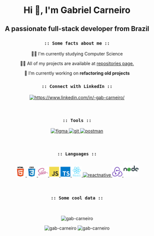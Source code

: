 <h1 align="center" >Hi 👋, I'm Gabriel Carneiro</h1>

<h2 align='center' >A passionate full-stack developer from Brazil</h2>

<h3 align='center'>
    <code>:: Some facts about me ::</code>
</h3>

<p align='center'>
        <p align='center'>
        👨‍🎓 I'm currently studying Computer Science<br/>
        </p>
        <p align='center' >
        👨‍💻 All of my projects are available at <a href='https://github.com/gab-carneiro?tab=repositories' target="_blank" rel="noreferrer">repositories page.</a><br/>
        </p>
        <p align='center' >
        🔭 I’m currently working on <b>refactoring old projects</b><br/>
        </p>
</p>

<h3 align='center'>
    <code>:: Connect with LinkedIn ::</code>
</h3>

<p align="center">
    <a href="https://www.linkedin.com/in/-gab-carneiro/" target="blank">
        <img align="center" src="https://raw.githubusercontent.com/rahuldkjain/github-profile-readme-generator/master/src/images/icons/Social/linked-in-alt.svg" alt="https://www.linkedin.com/in/-gab-carneiro/" height="24" width="24" />
    </a>
</p>

<br/>

<h3 align='center'>
    <code>:: Tools ::</code>
</h3>

<p align='center'>
    <a href="#" target="_blank" rel="noreferrer">
        <img src="https://www.vectorlogo.zone/logos/figma/figma-icon.svg" alt="figma" width="32" height="32"/>
    </a>
    <a href="#" target="_blank" rel="noreferrer">
        <img src="https://www.vectorlogo.zone/logos/git-scm/git-scm-icon.svg" alt="git" width="32" height="32"/>
    </a>
    <a href="#" target="_blank" rel="noreferrer">
        <img src="https://www.vectorlogo.zone/logos/getpostman/getpostman-icon.svg"     alt="postman" width="32" height="32"/>
    </a>
</p>

<br/>

<h3 align='center'>
    <code>:: Languages ::</code>
</h3>

<p align="center">
    <a href="#" target="_blank" rel="noreferrer"> 
        <img src="https://raw.githubusercontent.com/devicons/devicon/master/icons/html5/html5-original-wordmark.svg" alt="html5" width="32" height="32"/>
    </a>
    <a href="#" target="_blank" rel="noreferrer"> 
        <img src="https://raw.githubusercontent.com/devicons/devicon/master/icons/css3/css3-original-wordmark.svg" alt="css3" width="32" height="32"/>
    </a>
    <a href="#" target="_blank" rel="noreferrer">
        <img src="https://raw.githubusercontent.com/devicons/devicon/master/icons/sass/sass-original.svg" alt="sass" width="32" height="32"/>
    </a>
    <a href="#" target="_blank" rel="noreferrer">
        <img src="https://raw.githubusercontent.com/devicons/devicon/master/icons/javascript/javascript-original.svg" alt="javascript" width="32" height="32"/> 
    </a>
    <a href="#" target="_blank" rel="noreferrer">
    <img src="https://raw.githubusercontent.com/devicons/devicon/master/icons/typescript/typescript-original.svg" alt="typescript" width="32" height="32"/> 
    </a >
    <a href="#" target="_blank" rel="noreferrer">
        <img src="https://raw.githubusercontent.com/devicons/devicon/master/icons/react/react-original-wordmark.svg" alt="react" width="32" height="32"/>
    </a>
    <a href="#" target="_blank" rel="noreferrer">
        <img src="https://reactnative.dev/img/header_logo.svg" alt="reactnative" width="32" height="32"/>
    </a>
    <a href="#" target="_blank" rel="noreferrer">    
        <img src="https://raw.githubusercontent.com/devicons/devicon/master/icons/redux/redux-original.svg" alt="redux" width="32" height="32"/>
    </a>
    <a href="#" target="_blank" rel="noreferrer">
        <img src="./images/nodeIcon.svg" alt="nodejs" width="48px" height="48px"/>
    </a>
</p>

<br/>

<h3 align='center'>
    <code>:: Some cool data ::</code>
</h3>

<br/>

<p  align="center">
    <img src="https://github-readme-stats.vercel.app/api?username=gab-carneiro&show_icons=true&locale=en" alt="gab-carneiro" />
</p>

<p align="center">
    <img  src="https://github-readme-stats.vercel.app/api/top-langs?username=gab-carneiro&show_icons=true&locale=en&layout=compact" alt="gab-carneiro" width="390" />
    <img  src="https://github-readme-streak-stats.herokuapp.com/?user=gab-carneiro&" alt="gab-carneiro" width="400"/>
</p>

